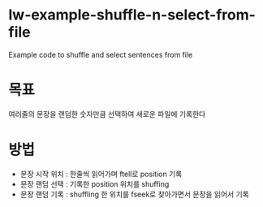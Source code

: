 # lw-example-shuffle-n-select-from-file
Example code to shuffle and select sentences from file

# 목표
여러줄의 문장을 랜덤한 숫자만큼 선택하여 새로운 파일에 기록한다

# 방법
- 문장 시작 위치 : 한줄씩 읽어가며 ftell로 position 기록
- 문장 랜덤 선택 : 기록한 position 위치를 shuffing
- 문장 랜덤 기록 : shuffling 한 위치를 fseek로 찾아가면서 문장을 읽어서 기록
